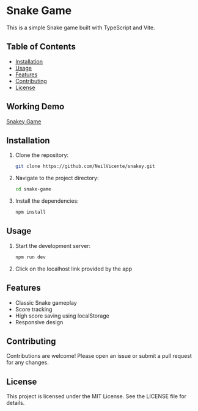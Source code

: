 # Snake Game

This is a simple Snake game built with TypeScript and Vite.

## Table of Contents

- [Installation](#installation)
- [Usage](#usage)
- [Features](#features)
- [Contributing](#contributing)
- [License](#license)

## Working Demo

[Snakey Game](https://demo.neilacero.com/snakey/)

## Installation

1. Clone the repository:
   ```sh
   git clone https://github.com/NeilVicente/snakey.git
   
2. Navigate to the project directory:
    ```sh
    cd snake-game

3. Install the dependencies:
    ```sh
    npm install

## Usage

1. Start the development server:
    ```sh
    npm run dev

2. Click on the localhost link provided by the app

## Features

- Classic Snake gameplay
- Score tracking
- High score saving using localStorage
- Responsive design

## Contributing
Contributions are welcome! Please open an issue or submit a pull request for any changes.

## License
This project is licensed under the MIT License. See the LICENSE file for details.